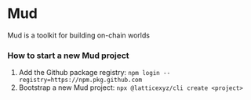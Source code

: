 # Mud

Mud is a toolkit for building on-chain worlds

### How to start a new Mud project

1. Add the Github package registry: `npm login --registry=https://npm.pkg.github.com`
2. Bootstrap a new Mud project: `npx @latticexyz/cli create <project>`
